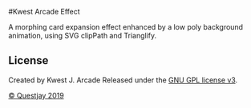 #Kwest Arcade Effect

A morphing card expansion effect enhanced by a low poly background animation, using SVG clipPath and Trianglify.


## License

Created by Kwest J. Arcade Released under the [GNU GPL license v3](https://www.gnu.org/licenses/gpl-3.0.html).



[© Questjay 2019](http://questjayjay@gmail.com)


